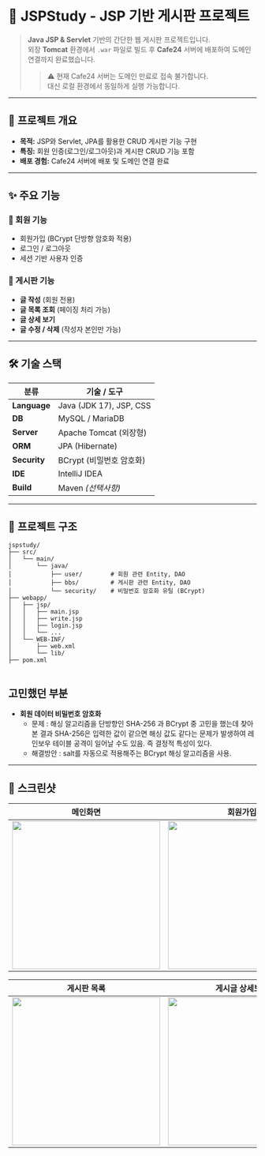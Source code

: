 # 📜 **JSPStudy - JSP 기반 게시판 프로젝트**

> **Java JSP & Servlet** 기반의 간단한 웹 게시판 프로젝트입니다.  
> 외장 **Tomcat** 환경에서 `.war` 파일로 빌드 후 **Cafe24** 서버에 배포하여 도메인 연결까지 완료했습니다.
> > ⚠️ 현재 Cafe24 서버는 도메인 만료로 접속 불가합니다.  
> 대신 로컬 환경에서 동일하게 실행 가능합니다.


---

## 🚀 **프로젝트 개요**
- **목적:** JSP와 Servlet, JPA를 활용한 CRUD 게시판 기능 구현  
- **특징:** 회원 인증(로그인/로그아웃)과 게시판 CRUD 기능 포함  
- **배포 경험:** Cafe24 서버에 배포 및 도메인 연결 완료  

---

## ✨ **주요 기능**

### 👤 회원 기능
- 회원가입 (BCrypt 단방향 암호화 적용)
- 로그인 / 로그아웃
- 세션 기반 사용자 인증

### 📝 게시판 기능
- **글 작성** (회원 전용)
- **글 목록 조회** (페이징 처리 가능)
- **글 상세 보기**
- **글 수정 / 삭제** (작성자 본인만 가능)

---

## 🛠 **기술 스택**

| 분류         | 기술 / 도구                          |
|--------------|--------------------------------------|
| **Language** | Java (JDK 17), JSP, CSS              |
| **DB**       | MySQL / MariaDB                      |
| **Server**   | Apache Tomcat (외장형)               |
| **ORM**      | JPA (Hibernate)                      |
| **Security** | BCrypt (비밀번호 암호화)              |
| **IDE**      | IntelliJ IDEA                        |
| **Build**    | Maven *(선택사항)*                   |

---

## 📂 **프로젝트 구조**

```plaintext
jspstudy/
├── src/
│   └── main/
│       └── java/
│           ├── user/        # 회원 관련 Entity, DAO
│           ├── bbs/         # 게시판 관련 Entity, DAO
│           └── security/    # 비밀번호 암호화 유틸 (BCrypt)
├── webapp/
│   ├── jsp/
│   │   ├── main.jsp
│   │   ├── write.jsp
│   │   ├── login.jsp
│   │   └── ...
│   └── WEB-INF/
│       ├── web.xml
│       └── lib/
├── pom.xml


```
## 고민했던 부분
- **회원 데이터 비밀번호 암호화**
  - 문제 :  해싱 알고리즘을 단방향인 SHA-256 과 BCrypt 중 고민을 했는데  찾아본 결과 SHA-256은 입력한 값이 같으면 해싱 값도 같다는 문제가 발생하여 레인보우 테이블 공격이 일어날 수도 있음. 즉 결정적 특성이 있다.
  - 해결방안 : salt를 자동으로 적용해주는 BCrypt 해싱 알고리즘을 사용.


---

## 📸 스크린샷


| 메인화면 | 회원가입 | 로그인 |
|---|---|---|
| <img src="https://github.com/user-attachments/assets/2752edee-a0bb-447f-b573-10c38228af81" width="300"/> | <img src="https://github.com/user-attachments/assets/e5f7ee59-8322-4102-b756-8aeb86c4c36a" width="300"/> | <img src="https://github.com/user-attachments/assets/b4f4310c-3e28-4a30-83c0-4dca10f78396" width="300"/> |

| 게시판 목록 | 게시글 상세보기 | 게시글 작성 |
|---|---|---|
| <img src="https://github.com/user-attachments/assets/7e550dea-45b3-4226-9e90-22b09dc38468" width="300"/> | <img src="https://github.com/user-attachments/assets/5b07c0ad-d9ba-4dc6-a3e7-46f494e2ac2a" width="300"/> | <img src="https://github.com/user-attachments/assets/ebf85906-e94d-43a5-8914-c29b346ff21d" width="300"/> |



